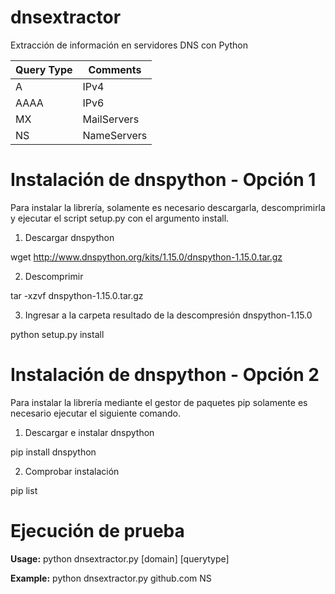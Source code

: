 # dnsextractor
Extracción de información en servidores DNS con Python

Query Type | Comments
------------ | -------------
A | IPv4
AAAA | IPv6
MX | MailServers
NS | NameServers

# Instalación de dnspython - Opción 1
Para instalar la librería, solamente es necesario descargarla, descomprimirla y ejecutar el script setup.py con el argumento install.

1. Descargar dnspython

wget http://www.dnspython.org/kits/1.15.0/dnspython-1.15.0.tar.gz

2. Descomprimir

tar -xzvf dnspython-1.15.0.tar.gz

3. Ingresar a la carpeta resultado de la descompresión dnspython-1.15.0

python setup.py install

# Instalación de dnspython - Opción 2
Para instalar la librería mediante el gestor de paquetes pip solamente es necesario ejecutar el siguiente comando.

1. Descargar e instalar dnspython

pip install dnspython

2. Comprobar instalación

pip list

# Ejecución de prueba

**Usage:** python dnsextractor.py [domain] [querytype]

**Example:** python dnsextractor.py github.com NS
